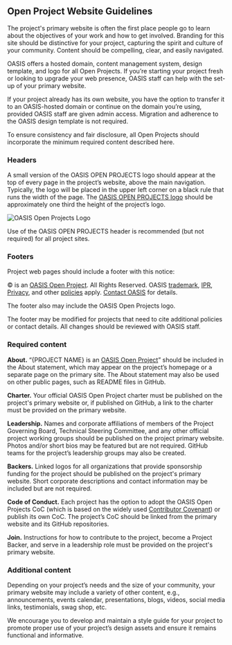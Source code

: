 ## Open Project Website Guidelines

The project's primary website is often the first place people go to learn about the objectives of your work and how to get involved. Branding for this site should be distinctive for your project, capturing the spirit and culture of your community. Content should be compelling, clear, and easily navigated.

OASIS offers a hosted domain, content management system, design template, and logo for all Open Projects. If you’re starting your project fresh or looking to upgrade your web presence, OASIS staff can help with the set-up of your primary website.

If your project already has its own website, you have the option to transfer it to an OASIS-hosted domain or continue on the domain you’re using, provided OASIS staff are given admin access. Migration and adherence to the OASIS design template is not required.

To ensure consistency and fair disclosure, all Open Projects should incorporate the minimum required content described here.

### Headers

A small version of the OASIS OPEN PROJECTS logo should appear at the top of every page in the project’s website, above the main navigation. Typically, the logo will be placed in the upper left corner on a black rule that runs the width of the page. The [OASIS OPEN PROJECTS logo](../img/open-projects-logos) should be approximately one third the height of the project’s logo.

![OASIS Open Projects Logo](../img/open-project-logos/open-projects-logo.PNG.png)

Use of the OASIS OPEN PROJECTS header is recommended (but not required) for all project sites.

### Footers

Project web pages should include a footer with this notice:

​© <YEAR> <PROJECT NAME> is an [OASIS Open Project](https://oasis-open-projects.org/). All Rights Reserved. OASIS [trademark](https://www.oasis-open.org/policies-guidelines/trademark), [IPR](https://www.oasis-open.org/policies-guidelines/ipr), [Privacy](https://www.oasis-open.org/policies-guidelines/privacy), and other [policies](https://www.oasis-open.org/policies-guidelines) apply. [Contact OASIS](mailto:communications@oasis-open.org) for details.

The footer also may include the OASIS Open Projects logo. 

The footer may be modified for projects that need to cite additional policies or contact details. All changes should be reviewed with OASIS staff.

### Required content

**About.** “{PROJECT NAME} is an [OASIS Open Project](https://oasis-open-projects.org/)” should be included in the About statement, which may appear on the project’s homepage or a separate page on the primary site. The About statement may also be used on other public pages, such as README files in GitHub.
  
**Charter.** Your official OASIS Open Project charter must be published on the project's primary website or, if published on GitHub, a link to the charter must be provided on the primary website.

**Leadership.** Names and corporate affiliations of members of the Project Governing Board, Technical Steering Committee, and any other official project working groups should be published on the project primary website. Photos and/or short bios may be featured but are not required. GitHub teams for the project’s leadership groups may also be created.

**Backers.** Linked logos for all organizations that provide sponsorship funding for the project should be published on the project's primary website. Short corporate descriptions and contact information may be included but are not required. 

**Code of Conduct.** Each project has the option to adopt the OASIS Open Projects CoC (which is based on the widely used [Contributor Covenant](http://contributor-covenant.org/)) or publish its own CoC. The project’s CoC should be linked from the primary website and its GitHub repositories.

**Join.** Instructions for how to contribute to the project, become a Project Backer, and serve in a leadership role must be provided on the project's primary website.

### Additional content

Depending on your project’s needs and the size of your community, your primary website may include a variety of other content, e.g., announcements, events calendar, presentations, blogs, videos, social media links, testimonials, swag shop, etc.

We encourage you to develop and maintain a style guide for your project to promote proper use of your project’s design assets and ensure it remains functional and informative.


